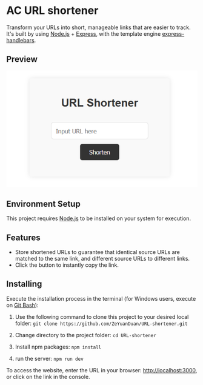 # AC URL shortener

Transform your URLs into short, manageable links that are easier to track. It's built by using [Node.js](https://nodejs.org/en) + [Express](https://www.npmjs.com/package/express), with the template engine [express-handlebars](https://www.npmjs.com/package/express-handlebars).

## Preview

![website preview](./image/preview.png)

## Environment Setup

This project requires [Node.js](https://nodejs.org/en) to be installed on your system for execution.

## Features

- Store shortened URLs to guarantee that identical source URLs are matched to the same link, and different source URLs to different links.
- Click the button to instantly copy the link.

## Installing

Execute the installation process in the terminal (for Windows users, execute on [Git Bash](https://gitforwindows.org/)):

1. Use the following command to clone this project to your desired local folder: `git clone https://github.com/ZeYuanDuan/URL-shortener.git`

2. Change directory to the project folder: `cd URL-shortener`

3. Install npm packages: `npm install`

4. run the server: `npm run dev`

To access the website, enter the URL in your browser: [http://localhost:3000](http://localhost:3000), or click on the link in the console.
